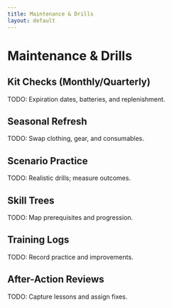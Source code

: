 ```yaml
---
title: Maintenance & Drills
layout: default
---
```


# Maintenance & Drills

## Kit Checks (Monthly/Quarterly)
TODO: Expiration dates, batteries, and replenishment.

## Seasonal Refresh
TODO: Swap clothing, gear, and consumables.

## Scenario Practice
TODO: Realistic drills; measure outcomes.

## Skill Trees
TODO: Map prerequisites and progression.

## Training Logs
TODO: Record practice and improvements.

## After-Action Reviews
TODO: Capture lessons and assign fixes.
